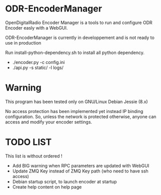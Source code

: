 # ODR-EncoderManager
OpenDigitalRadio Encoder Manager is a tools to run and configure ODR Encoder easly with a WebGUI.

ODR-EncoderManager is currently in developpement and is not ready to use in production

Run install-python-dependency.sh to install all python dependency.

  * ./encoder.py -c config.ini
  * ./api.py -s static/ -l logs/

# Warning
This program has been tested only on GNU/Linux Debian Jessie (8.x)

No access protection has been implemented yet instead IP binding configuration. So, unless the network is protected otherwise, anyone can access and modify your encoder settings.


# TODO LIST
This list is without ordered !

  * Add BIG warning when RPC parameters are updated with WebGUI
  * Update ZMQ Key instead of ZMQ Key path (who need to have ssh access)
  * Debian startup script, to launch encoder at startup
  * Create help content on help page



